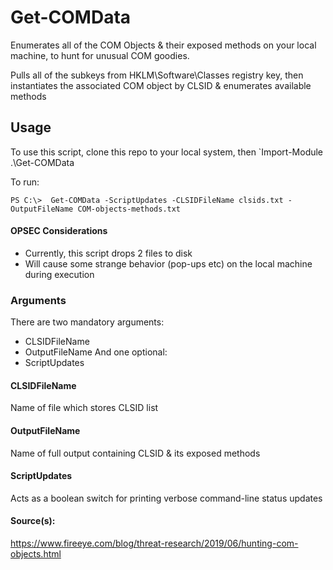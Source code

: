 # Get-COMData
Enumerates all of the COM Objects & their exposed methods on your local machine, to hunt for unusual COM goodies.

Pulls all of the subkeys from HKLM\Software\Classes registry key, then instantiates the associated COM object by CLSID & enumerates available methods

## Usage
To use this script, clone this repo to your local system, then `Import-Module .\Get-COMData

To run:
```
PS C:\>  Get-COMData -ScriptUpdates -CLSIDFileName clsids.txt -OutputFileName COM-objects-methods.txt
```
#### OPSEC Considerations
* Currently, this script drops 2 files to disk
* Will cause some strange behavior (pop-ups etc) on the local machine during execution
### Arguments
There are two mandatory arguments:
* CLSIDFileName
* OutputFileName
And one optional:
* ScriptUpdates 

#### CLSIDFileName
Name of file which stores CLSID list

#### OutputFileName
Name of full output containing CLSID & its exposed methods

#### ScriptUpdates
Acts as a boolean switch for printing verbose command-line status updates


#### Source(s):
https://www.fireeye.com/blog/threat-research/2019/06/hunting-com-objects.html
